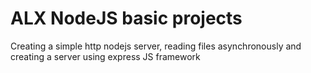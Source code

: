 # ALX NodeJS basic projects

Creating a simple http nodejs server, reading files asynchronously and creating a server using express JS framework
